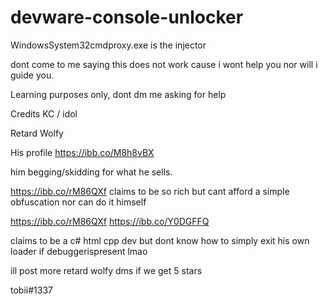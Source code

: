 # devware-console-unlocker

WindowsSystem32cmdproxy.exe is the injector 


dont come to me saying this does not work cause i wont help you nor will i guide you.


Learning purposes only, dont dm me asking for help


Credits KC / idol




Retard Wolfy

His profile https://ibb.co/M8h8vBX

him begging/skidding for what he sells.

https://ibb.co/rM86QXf claims to be so rich but cant afford a simple obfuscation nor can do it himself


https://ibb.co/rM86QXf
https://ibb.co/Y0DGFFQ

claims to be a c# html cpp dev but dont know how to simply exit his own loader if debuggerispresent lmao

ill post more retard wolfy dms if we get 5 stars


tobii#1337
